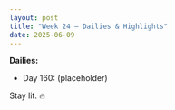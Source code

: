 ```yaml
---
layout: post
title: "Week 24 – Dailies & Highlights"
date: 2025-06-09
---
```


**Dailies:**

- Day 160: (placeholder)

Stay lit. 🔥
